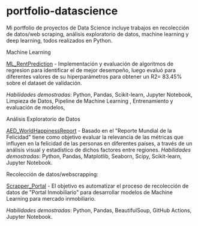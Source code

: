 # portfolio-datascience
Mi portfolio de proyectos de Data Science incluye trabajos en recolección de datos/web scraping, análisis exploratorio de datos, machine learning y deep learning, todos realizados en Python.

Machine Learning

[ML_RentPrediction](https://github.com/fcndata/portfolio-datascience/blob/main/Rent_Prediction_Netherlands.ipynb]) - Implementación y evaluación de algoritmos de regresion para identificar el de mejor desempeño, luego evaluó para diferentes valores de su hiperparámetros para obtener un R2= 83.45% sobre el dataset de validación.

*Habilidades demostradas*: Python, Pandas, Scikit-learn, Jupyter Notebook, Limpieza de Datos, Pipeline de Machine Learning , Entrenamiento y evaluación de modelos, 

Análisis Exploratorio de Datos

[AED_WorldHappinessReport](https://github.com/fcndata/portfolio-datascience/blob/main/AED_WorldHappinessReport.ipynb) - Basado en el "Reporte Mundial de la Felicidad" tiene como objetivo  evaluar la relevancia de las métricas que influyen en la felicidad de las personas en diferentes países, a través de un análisis visual y estadístico de dichos factores entre regiones.
*Habilidades demostradas*: Python, Pandas, Matplotlib, Seaborn, Scipy, Scikit-learn, Jupyter Notebook. 

Recolección de datos/webscrapping:

[Scrapper_Portal](https://github.com/fcndata/Scrapper_Portal/tree/main) - El objetivo es automatizar el proceso de recolección de datos de "Portal Inmobiliario" para desarrollar modelos de Machine Learning para mercado inmobiliario.

*Habilidades demostradas*: Python, Pandas, BeautifulSoup, GitHub Actions, Jupyter Notebook. 




